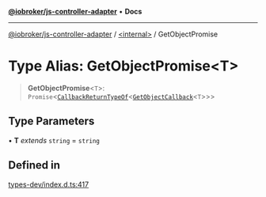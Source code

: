 [**@iobroker/js-controller-adapter**](../../README.md) • **Docs**

***

[@iobroker/js-controller-adapter](../../globals.md) / [\<internal\>](../README.md) / GetObjectPromise

# Type Alias: GetObjectPromise\<T\>

> **GetObjectPromise**\<`T`\>: `Promise`\<[`CallbackReturnTypeOf`](CallbackReturnTypeOf.md)\<[`GetObjectCallback`](GetObjectCallback.md)\<`T`\>\>\>

## Type Parameters

• **T** *extends* `string` = `string`

## Defined in

[types-dev/index.d.ts:417](https://github.com/ioBroker/ioBroker.js-controller/blob/3f7dfd7110e5b0031cea7f51684c94438886c7d3/packages/types-dev/index.d.ts#L417)
